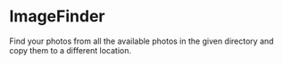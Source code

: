# ImageFinder

Find your photos from all the available photos in the given directory and copy them to a different location.
